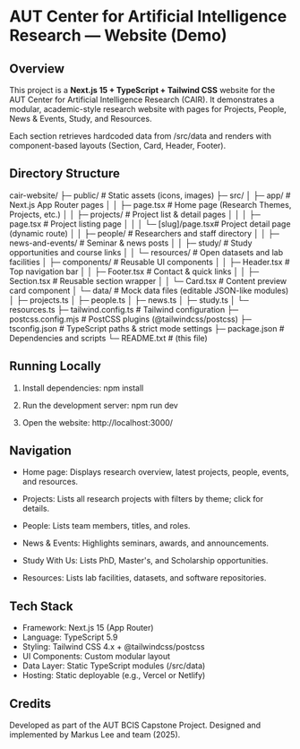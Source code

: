 AUT Center for Artificial Intelligence Research — Website (Demo)
================================================================

Overview
-----------
This project is a **Next.js 15 + TypeScript + Tailwind CSS** website for the
AUT Center for Artificial Intelligence Research (CAIR).
It demonstrates a modular, academic-style research website with pages for
Projects, People, News & Events, Study, and Resources.

Each section retrieves hardcoded data from /src/data and renders with
component-based layouts (Section, Card, Header, Footer).

Directory Structure
----------------------
cair-website/
├─ public/                 # Static assets (icons, images)
├─ src/
│  ├─ app/                 # Next.js App Router pages
│  │  ├─ page.tsx          # Home page (Research Themes, Projects, etc.)
│  │  ├─ projects/         # Project list & detail pages
│  │  │  ├─ page.tsx       # Project listing page
│  │  │  └─ [slug]/page.tsx# Project detail page (dynamic route)
│  │  ├─ people/           # Researchers and staff directory
│  │  ├─ news-and-events/  # Seminar & news posts
│  │  ├─ study/            # Study opportunities and course links
│  │  └─ resources/        # Open datasets and lab facilities
│  ├─ components/          # Reusable UI components
│  │  ├─ Header.tsx        # Top navigation bar
│  │  ├─ Footer.tsx        # Contact & quick links
│  │  ├─ Section.tsx       # Reusable section wrapper
│  │  └─ Card.tsx          # Content preview card component
│  └─ data/                # Mock data files (editable JSON-like modules)
│     ├─ projects.ts
│     ├─ people.ts
│     ├─ news.ts
│     ├─ study.ts
│     └─ resources.ts
├─ tailwind.config.ts      # Tailwind configuration
├─ postcss.config.mjs      # PostCSS plugins (@tailwindcss/postcss)
├─ tsconfig.json           # TypeScript paths & strict mode settings
├─ package.json            # Dependencies and scripts
└─ README.txt              # (this file)

Running Locally
------------------
1. Install dependencies:
   npm install

2. Run the development server:
   npm run dev

3. Open the website:
   http://localhost:3000/

Navigation
-------------
- Home page:
  Displays research overview, latest projects, people, events, and resources.

- Projects:
  Lists all research projects with filters by theme; click for details.

- People:
  Lists team members, titles, and roles.

- News & Events:
  Highlights seminars, awards, and announcements.

- Study With Us:
  Lists PhD, Master's, and Scholarship opportunities.

- Resources:
  Lists lab facilities, datasets, and software repositories.

Tech Stack
-------------
- Framework: Next.js 15 (App Router)
- Language: TypeScript 5.9
- Styling: Tailwind CSS 4.x + @tailwindcss/postcss
- UI Components: Custom modular layout
- Data Layer: Static TypeScript modules (/src/data)
- Hosting: Static deployable (e.g., Vercel or Netlify)

Credits
-----------
Developed as part of the AUT BCIS Capstone Project.
Designed and implemented by Markus Lee and team (2025).
